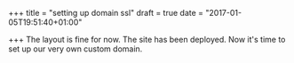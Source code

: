 +++
title = "setting up domain ssl"
draft = true
date = "2017-01-05T19:51:40+01:00"

+++
The layout is fine for now. The site has been deployed. Now it's time to set up our very own custom domain. 
